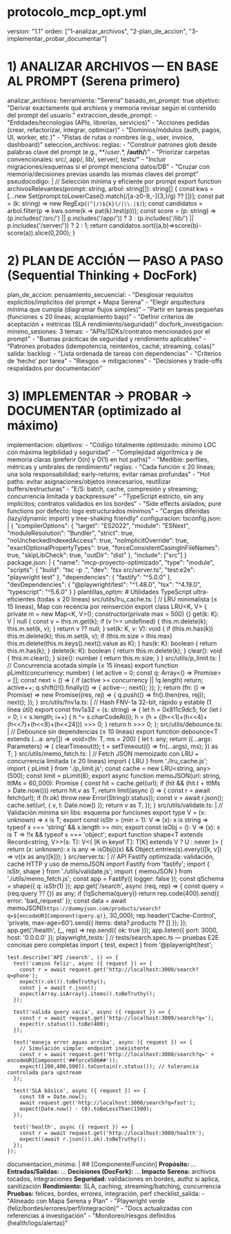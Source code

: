 # protocolo_mcp_opt.yml
version: "1.1"
orden: ["1-analizar_archivos", "2-plan_de_accion", "3-implementar_probar_documentar"]

# 1) ANALIZAR ARCHIVOS — EN BASE AL PROMPT (Serena primero)
analizar_archivos:
  herramienta: "Serena"
  basado_en_prompt: true
  objetivo: "Derivar exactamente qué archivos y memoria revisar según el contenido del prompt del usuario."
  extraccion_desde_prompt:
    - "Entidades/tecnologías (APIs, librerías, servicios)"
    - "Acciones pedidas (crear, refactorizar, integrar, optimizar)"
    - "Dominios/módulos (auth, pagos, UI, worker, etc.)"
    - "Pistas de rutas o nombres (e.g., user, invoice, dashboard)"
  seleccion_archivos:
    reglas:
      - "Construir patrones glob desde palabras clave del prompt (e.g., **/*user*.*, **/auth/**)"
      - "Priorizar carpetas convencionales: src/, app/, lib/, server/, tests/"
      - "Incluir migraciones/esquemas si el prompt menciona datos/DB"
      - "Cruzar con memoria/decisiones previas usando las mismas claves del prompt"
    pseudocodigo: |
      // Selección mínima y eficiente por prompt
      export function archivosRelevantes(prompt: string, arbol: string[]): string[] {
        const kws = [...new Set(prompt.toLowerCase().match(/[a-z0-9_-]{3,}/g) ?? [])];
        const pat = (k: string) => new RegExp(`(^|/)${k}(/|\\.|$)`);
        const candidatos = arbol.filter(p => kws.some(k => pat(k).test(p)));
        const score = (p: string) =>
          (p.includes('/src/') || p.includes('/app/')) ? 3 :
          (p.includes('/lib/') || p.includes('/server/')) ? 2 : 1;
        return candidatos.sort((a,b)=>score(b)-score(a)).slice(0,200);
      }

# 2) PLAN DE ACCIÓN — PASO A PASO (Sequential Thinking + DocFork)
plan_de_accion:
  pensamiento_secuencial:
    - "Desglosar requisitos explícitos/implícitos del prompt + Mapa Serena"
    - "Elegir arquitectura mínima que cumpla (diagramar flujos simples)"
    - "Partir en tareas pequeñas (funciones ≤ 20 líneas; acoplamiento bajo)"
    - "Definir criterios de aceptación + métricas (SLA rendimiento/seguridad)"
  docfork_investigacion:
    minimo_sesiones: 3
    temas:
      - "APIs/SDKs/contratos mencionados por el prompt"
      - "Buenas prácticas de seguridad y rendimiento aplicables"
      - "Patrones probados (idempotencia, reintentos, caché, streaming, colas)"
  salida:
    backlog:
      - "Lista ordenada de tareas con dependencias"
      - "Criterios de ‘hecho’ por tarea"
      - "Riesgos → mitigaciones"
      - "Decisiones y trade-offs respaldados por documentación"

# 3) IMPLEMENTAR → PROBAR → DOCUMENTAR (optimizado al máximo)
implementacion:
  objetivos:
    - "Código totalmente optimizado: mínimo LOC con máxima legibilidad y seguridad"
    - "Complejidad algorítmica y de memoria claras (preferir O(n) y O(1) en hot paths)"
    - "Medible: perfiles, métricas y umbrales de rendimiento"
  reglas:
    - "Cada función ≤ 20 líneas; una sola responsabilidad; early-returns; evitar ramas profundas"
    - "Hot paths: evitar asignaciones/objetos innecesarios, reutilizar buffers/estructuras"
    - "E/S: batch, cache, compresión y streaming; concurrencia limitada y backpressure"
    - "TypeScript estricto, sin any implícitos; contratos validados en los bordes"
    - "Side effects aislados; pure functions por defecto; logs estructurados mínimos"
    - "Cargas diferidas (lazy/dynamic import) y tree-shaking friendly"
  configuracion:
    tsconfig.json: |
      {
        "compilerOptions": {
          "target": "ES2022",
          "module": "ESNext",
          "moduleResolution": "Bundler",
          "strict": true,
          "noUncheckedIndexedAccess": true,
          "noImplicitOverride": true,
          "exactOptionalPropertyTypes": true,
          "forceConsistentCasingInFileNames": true,
          "skipLibCheck": true,
          "outDir": "dist"
        },
        "include": ["src"]
      }
    package.json: |
      {
        "name": "mcp-proyecto-optimizado",
        "type": "module",
        "scripts": {
          "build": "tsc -p .",
          "dev": "tsx src/server.ts",
          "test:e2e": "playwright test"
        },
        "dependencies": {
          "fastify": "^5.0.0"
        },
        "devDependencies": {
          "@playwright/test": "^1.48.0",
          "tsx": "^4.19.0",
          "typescript": "^5.6.0"
        }
      }
  plantillas_optim:
    # Utilidades TypeScript ultra-eficientes (todas ≤ 20 líneas)
    src/utils/lru_cache.ts: |
      // LRU minimalista (≤ 15 líneas), Map con recencia por reinserción
      export class LRU<K, V> {
        private m = new Map<K, V>();
        constructor(private max = 500) {}
        get(k: K): V | null { const v = this.m.get(k); if (v !== undefined) { this.m.delete(k); this.m.set(k, v); } return v ?? null; }
        set(k: K, v: V): void { if (this.m.has(k)) this.m.delete(k); this.m.set(k, v); if (this.m.size > this.max) this.m.delete(this.m.keys().next().value as K); }
        has(k: K): boolean { return this.m.has(k); }
        delete(k: K): boolean { return this.m.delete(k); }
        clear(): void { this.m.clear(); }
        size(): number { return this.m.size; }
      }
    src/utils/p_limit.ts: |
      // Concurrencia acotada simple (≤ 15 líneas)
      export function pLimit(concurrency: number) {
        let active = 0; const q: Array<() => Promise<void>> = [];
        const next = () => { if (active >= concurrency || !q.length) return;
          active++; q.shift()!().finally(() => { active--; next(); }); };
        return <T>(fn: () => Promise<T>) => new Promise<T>((res, rej) => { q.push(() => fn().then(res, rej)); next(); });
      }
    src/utils/fnv1a.ts: |
      // Hash FNV-1a 32-bit, rápido y estable (1 línea útil)
      export const fnv1a32 = (s: string) => { let h = 0x811c9dc5; for (let i = 0; i < s.length; i++) { h ^= s.charCodeAt(i); h = (h + ((h<<1)+(h<<4)+(h<<7)+(h<<8)+(h<<24))) >>> 0; } return h >>> 0; };
    src/utils/debounce.ts: |
      // Debounce sin dependencias (≤ 10 líneas)
      export function debounce<T extends (...a: any[]) => void>(fn: T, ms = 200) {
        let t: any; return ((...args: Parameters<T>) => { clearTimeout(t); t = setTimeout(() => fn(...args), ms); }) as T;
      }
    src/utils/memo_fetch.ts: |
      // Fetch JSON memoizado con LRU + concurrencia limitada (≤ 20 líneas)
      import { LRU } from './lru_cache.js'; import { pLimit } from './p_limit.js';
      const cache = new LRU<string, any>(500); const limit = pLimit(8);
      export async function memoJSON<T>(url: string, ttlMs = 60_000): Promise<T> {
        const hit = cache.get(url); if (hit && (hit.t + ttlMs > Date.now())) return hit.v as T;
        return limit(async () => {
          const r = await fetch(url); if (!r.ok) throw new Error(String(r.status));
          const v = await r.json(); cache.set(url, { v, t: Date.now() }); return v as T;
        });
      }
    src/utils/validate.ts: |
      // Validación mínima sin libs: esquema por funciones
      export type V<T> = (x: unknown) => x is T;
      export const isStr = (min = 1): V<string> => (x): x is string => typeof x === 'string' && x.length >= min;
      export const isObj = <T extends object>(): V<T> => (x): x is T => !!x && typeof x === 'object';
      export function shape<T extends Record<string, V<any>>>(s: T): V<{ [K in keyof T]: T[K] extends V<infer U> ? U : never }> {
        return (x: unknown): x is any => isObj()(x) && Object.entries(s).every(([k, v]) => v((x as any)[k]));
      }
    src/server.ts: |
      // API Fastify optimizada: validación, caché HTTP y uso de memoJSON
      import Fastify from 'fastify';
      import { isStr, shape } from './utils/validate.js';
      import { memoJSON } from './utils/memo_fetch.js';
      const app = Fastify({ logger: false });
      const qSchema = shape({ q: isStr(1) });
      app.get('/search', async (req, rep) => {
        const query = (req.query ?? {}) as any; if (!qSchema(query)) return rep.code(400).send({ error: 'bad_request' });
        const data = await memoJSON<any>(`https://dummyjson.com/products/search?q=${encodeURIComponent(query.q)}`, 30_000);
        rep.header('Cache-Control', 'private, max-age=60').send({ items: data?.products ?? [] });
      });
      app.get('/health', (_, rep) => rep.send({ ok: true }));
      app.listen({ port: 3000, host: '0.0.0.0' });
  playwright_tests: |
    // tests/search.spec.ts — pruebas E2E concisas pero completas
    import { test, expect } from '@playwright/test';

    test.describe('API /search', () => {
      test('camino feliz', async ({ request }) => {
        const r = await request.get('http://localhost:3000/search?q=phone');
        expect(r.ok()).toBeTruthy();
        const j = await r.json();
        expect(Array.isArray(j.items)).toBeTruthy();
      });

      test('valida query vacía', async ({ request }) => {
        const r = await request.get('http://localhost:3000/search?q=');
        expect(r.status()).toBe(400);
      });

      test('maneja error aguas arriba', async ({ request }) => {
        // Simulación simple: endpoint inexistente
        const r = await request.get('http://localhost:3000/search?q=' + encodeURIComponent('##force500##'));
        expect([200,400,500]).toContain(r.status()); // tolerancia controlada para upstream
      });

      test('SLA básico', async ({ request }) => {
        const t0 = Date.now();
        await request.get('http://localhost:3000/search?q=fast');
        expect(Date.now() - t0).toBeLessThan(1500);
      });

      test('health', async ({ request }) => {
        const r = await request.get('http://localhost:3000/health');
        expect((await r.json()).ok).toBeTruthy();
      });
    });
  documentacion_minima: |
    ## [Componente/Función]
    **Propósito:** …
    **Entradas/Salidas:** …
    **Decisiones (DocFork):** …
    **Impacto Serena:** archivos tocados, integraciones
    **Seguridad:** validaciones en bordes, authz si aplica, sanitización
    **Rendimiento:** SLA, caching, streaming/batching, concurrencia
    **Pruebas:** felices, bordes, errores, integración, perf
  checklist_salida:
    - "Alineado con Mapa Serena y Plan"
    - "Playwright verde (feliz/bordes/errores/perf/integración)"
    - "Docs actualizadas con referencias a investigación"
    - "Monitoreo/riesgos definidos (health/logs/alertas)"
